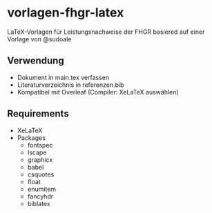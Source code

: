 # vorlagen-fhgr-latex

LaTeX-Vorlagen für Leistungsnachweise der FHGR
basiered auf einer Vorlage von @sudoale 

## Verwendung 
- Dokument in main.tex verfassen 
- Literaturverzeichnis in referenzen.bib
- Kompatibel mit Overleaf (Compiler: XeLaTeX auswählen)

## Requirements
- XeLaTeX
- Packages
	- fontspec
	- lscape 
	- graphicx
	- babel
	- csquotes
	- float 
	- enumitem
	- fancyhdr
	- biblatex

